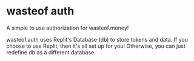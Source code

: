 # wasteof auth
A simple to use authorization for wasteof.money!

wasteof.auth uses Replit's Database (db) to store tokens and data. If you choose to use Replit, then it's all set up for you! Otherwise, you can just redefine db as a different database.
